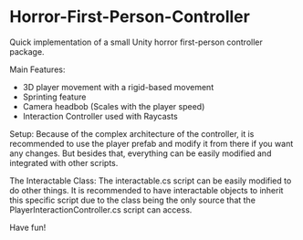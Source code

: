 # Horror-First-Person-Controller
Quick implementation of a small Unity horror first-person controller package.

Main Features:
- 3D player movement with a rigid-based movement
- Sprinting feature
- Camera headbob (Scales with the player speed)
- Interaction Controller used with Raycasts  

Setup:
Because of the complex architecture of the controller, it is recommended to use the player prefab and modify it from there if you 
want any changes. But besides that, everything can be easily modified and integrated with other scripts.

The Interactable Class:
The interactable.cs script can be easily modified to do other things. It is recommended to have interactable objects to inherit this
specific script due to the class being the only source that the PlayerInteractionController.cs script can access.

Have fun!
